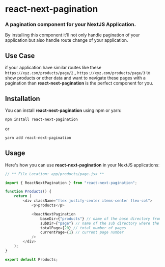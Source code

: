 # react-next-pagination

### A pagination component for your **NextJS Application**.

By installing this component it'll not only handle pagination of your application but also handle route change of your application.

## Use Case

if your application have similar routes like these `https://xyz.com/products/page/2` **,** `https://xyz.com/products/page/3` to show products or other data and want to nevigate these pages with a pagination than **react-next-pagination** is the perfect component for you.

## Installation

You can install **react-next-pagination** using npm or yarn:

```bash
npm install react-next-pagination
```

or

```bash
yarn add react-next-pagination
```

## Usage

Here's how you can use **react-next-pagination** in your NextJS applications:

```javascript
// ** File Location: app/products/page.jsx **

import { ReactNextPagination } from "react-next-pagination";

function Products() {
    return (
        <div className="flex justify-center items-center flex-col">
            <p>products</p>

            <ReactNextPagination
                baseDir={"products"} // name of the base directory from where pagination starts
                subDir={"page"} // name of the sub directory where the pagination will lead to
                totalPage={20} // total number of pages
                currentPage={1} // current page number
            />
        </div>
    );
}

export default Products;
```
